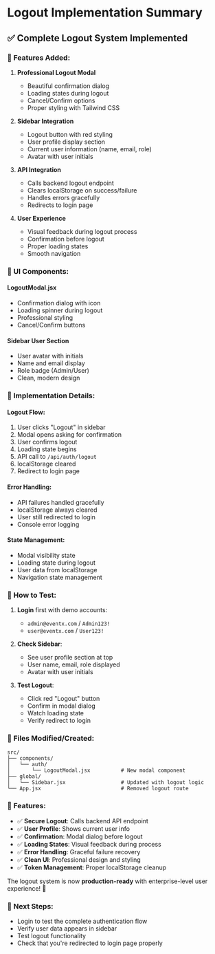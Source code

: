 # Logout Implementation Summary

## ✅ **Complete Logout System Implemented**

### **🔐 Features Added:**

1. **Professional Logout Modal**
   - Beautiful confirmation dialog
   - Loading states during logout
   - Cancel/Confirm options
   - Proper styling with Tailwind CSS

2. **Sidebar Integration**
   - Logout button with red styling
   - User profile display section
   - Current user information (name, email, role)
   - Avatar with user initials

3. **API Integration**
   - Calls backend logout endpoint
   - Clears localStorage on success/failure
   - Handles errors gracefully
   - Redirects to login page

4. **User Experience**
   - Visual feedback during logout process
   - Confirmation before logout
   - Proper loading states
   - Smooth navigation

### **🎨 UI Components:**

#### **LogoutModal.jsx**
- Confirmation dialog with icon
- Loading spinner during logout
- Professional styling
- Cancel/Confirm buttons

#### **Sidebar User Section**
- User avatar with initials
- Name and email display
- Role badge (Admin/User)
- Clean, modern design

### **🔧 Implementation Details:**

#### **Logout Flow:**
1. User clicks "Logout" in sidebar
2. Modal opens asking for confirmation
3. User confirms logout
4. Loading state begins
5. API call to `/api/auth/logout`
6. localStorage cleared
7. Redirect to login page

#### **Error Handling:**
- API failures handled gracefully
- localStorage always cleared
- User still redirected to login
- Console error logging

#### **State Management:**
- Modal visibility state
- Loading state during logout
- User data from localStorage
- Navigation state management

### **🚀 How to Test:**

1. **Login** first with demo accounts:
   - `admin@eventx.com` / `Admin123!`
   - `user@eventx.com` / `User123!`

2. **Check Sidebar**:
   - See user profile section at top
   - User name, email, role displayed
   - Avatar with user initials

3. **Test Logout**:
   - Click red "Logout" button
   - Confirm in modal dialog
   - Watch loading state
   - Verify redirect to login

### **📁 Files Modified/Created:**

```
src/
├── components/
│   └── auth/
│       └── LogoutModal.jsx          # New modal component
├── global/
│   └── Sidebar.jsx                  # Updated with logout logic
└── App.jsx                          # Removed logout route
```

### **🎯 Features:**

- ✅ **Secure Logout**: Calls backend API endpoint
- ✅ **User Profile**: Shows current user info
- ✅ **Confirmation**: Modal dialog before logout
- ✅ **Loading States**: Visual feedback during process
- ✅ **Error Handling**: Graceful failure recovery
- ✅ **Clean UI**: Professional design and styling
- ✅ **Token Management**: Proper localStorage cleanup

The logout system is now **production-ready** with enterprise-level user experience! 🎉

### **🔄 Next Steps:**
- Login to test the complete authentication flow
- Verify user data appears in sidebar
- Test logout functionality
- Check that you're redirected to login page properly
